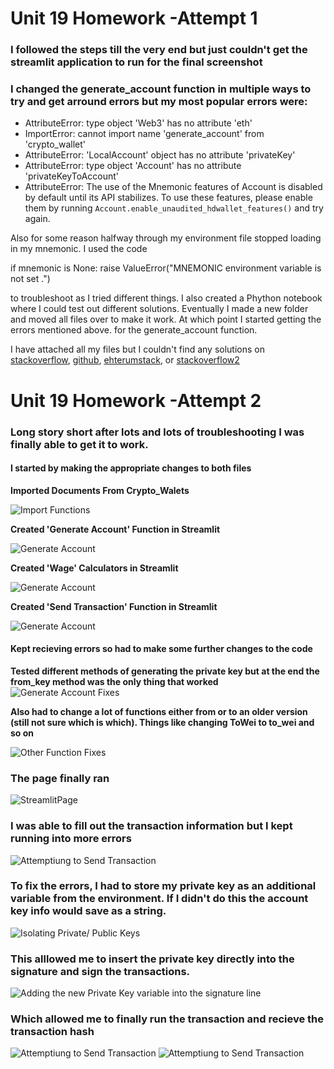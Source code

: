 # Unit 19 Homework -Attempt 1

### I followed the steps till the very end but just couldn't get the streamlit application to run for the final screenshot

### I changed the generate_account function in multiple ways to try and get arround errors but my most popular errors were:

- AttributeError: type object 'Web3' has no attribute 'eth'
- ImportError: cannot import name 'generate_account' from 'crypto_wallet' 
- AttributeError: 'LocalAccount' object has no attribute 'privateKey'
- AttributeError: type object 'Account' has no attribute 'privateKeyToAccount'
- AttributeError: The use of the Mnemonic features of Account is disabled by default until its API stabilizes. To use these features, please enable them by running `Account.enable_unaudited_hdwallet_features()` and try again.


Also for some reason halfway through my environment file stopped loading in my mnemonic. I used the code 

if mnemonic is None:
        raise ValueError("MNEMONIC environment variable is not set .")
        
to troubleshoot as I tried different things. I also created a Phython notebook where I could test out different solutions. Eventually I  made a new folder and moved all files over to make it work. At which point I started getting the errors mentioned above. for the generate_account function. 


I have attached all my files but I couldn't find any solutions on 
[stackoverflow](https://stackoverflow.com/questions/71513953/python-web3-how-to-get-an-address-from-a-private-key), [github](https://github.com/ethereum/web3.py/issues/1889), [ehterumstack](https://ethereum.stackexchange.com/questions/117104/attributeerror-type-object-web3-has-no-attribute-eth), or [stackoverflow2](https://stackoverflow.com/questions/75834257/how-to-fix-attributeerror-web3-object-has-no-attribute-tochecksumaddress)


# Unit 19 Homework -Attempt 2

### Long story short after lots and lots of troubleshooting I was finally able to get it to work.

#### I started by making the appropriate changes to both files
**Imported Documents From Crypto_Walets**

![Import Functions](ImpFuncsfromcry.png)

**Created 'Generate Account' Function in Streamlit**

![Generate Account](SidebrGenAcc.png)

**Created 'Wage' Calculators in Streamlit**

![Generate Account](SidebrWage.png)

**Created 'Send Transaction' Function in Streamlit**

![Generate Account](Sidebr_SendTrans.png)


#### Kept recieving errors so had to make some further changes to the code

**Tested different methods of generating the private key but at the end the from_key method was the only thing that worked**
![Generate Account Fixes](generate_account_fixes.png)

**Also had to change a lot of functions either from or to an older version (still not sure which is which). Things like changing ToWei to to_wei and so on**

![Other Function Fixes](function_fixes_other.png)

### The page finally ran
![StreamlitPage](streamlitpage.png)

### I was able to fill out the transaction information but I kept running into more errors
![Attemptiung to Send Transaction](Sendtranattempt1.png)



### To fix the errors, I had to store my private key as an additional variable from the environment. If I didn't do this the account key info would save as a string. 

![Isolating Private/ Public Keys](Isolatekey.png)

### This alllowed me to insert the private key directly into the signature and sign the transactions. 
![Adding the new Private Key variable into the signature line](KeyInsert.png)

### Which allowed me to finally run the transaction and recieve the transaction hash

![Attemptiung to Send Transaction](Sendtranattempt2.png)
![Attemptiung to Send Transaction](Sendtranattempt3.png)
